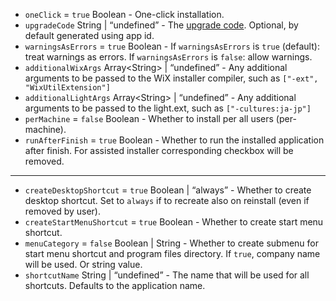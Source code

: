 <ul>
<li><code id="MsiOptions-oneClick">oneClick</code> = <code>true</code> Boolean - One-click installation.</li>
<li><code id="MsiOptions-upgradeCode">upgradeCode</code> String | “undefined” - The <a href="https://msdn.microsoft.com/en-us/library/windows/desktop/aa372375(v=vs.85).aspx">upgrade code</a>. Optional, by default generated using app id.</li>
<li><code id="MsiOptions-warningsAsErrors">warningsAsErrors</code> = <code>true</code> Boolean - If <code>warningsAsErrors</code> is <code>true</code> (default): treat warnings as errors. If <code>warningsAsErrors</code> is <code>false</code>: allow warnings.</li>
<li><code id="MsiOptions-additionalWixArgs">additionalWixArgs</code> Array&lt;String&gt; | “undefined” - Any additional arguments to be passed to the WiX installer compiler, such as <code>[&quot;-ext&quot;, &quot;WixUtilExtension&quot;]</code></li>
<li><code id="MsiOptions-additionalLightArgs">additionalLightArgs</code> Array&lt;String&gt; | “undefined” - Any additional arguments to be passed to the light.ext, such as <code>[&quot;-cultures:ja-jp&quot;]</code></li>
<li><code id="MsiOptions-perMachine">perMachine</code> = <code>false</code> Boolean - Whether to install per all users (per-machine).</li>
<li><code id="MsiOptions-runAfterFinish">runAfterFinish</code> = <code>true</code> Boolean - Whether to run the installed application after finish. For assisted installer corresponding checkbox will be removed.</li>
</ul>
<hr>
<ul>
<li><code id="MsiOptions-createDesktopShortcut">createDesktopShortcut</code> = <code>true</code> Boolean | “always” - Whether to create desktop shortcut. Set to <code>always</code> if to recreate also on reinstall (even if removed by user).</li>
<li><code id="MsiOptions-createStartMenuShortcut">createStartMenuShortcut</code> = <code>true</code> Boolean - Whether to create start menu shortcut.</li>
<li><code id="MsiOptions-menuCategory">menuCategory</code> = <code>false</code> Boolean | String - Whether to create submenu for start menu shortcut and program files directory. If <code>true</code>, company name will be used. Or string value.</li>
<li><code id="MsiOptions-shortcutName">shortcutName</code> String | “undefined” - The name that will be used for all shortcuts. Defaults to the application name.</li>
</ul>
